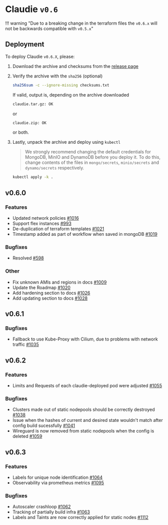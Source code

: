 # Claudie `v0.6`

!!! warning "Due to a breaking change in the terraform files the `v0.6.x` will not be backwards compatible with `v0.5.x`"

## Deployment

To deploy Claudie `v0.6.X`, please:

1. Download the archive and checksums from the [release page](https://github.com/berops/claudie/releases)

2. Verify the archive with the `sha256` (optional)

    ```sh
    sha256sum -c --ignore-missing checksums.txt
    ```

   If valid, output is, depending on the archive downloaded

    ```sh
    claudie.tar.gz: OK
    ```

   or

    ```sh
    claudie.zip: OK
    ```

   or both.

3. Lastly, unpack the archive and deploy using `kubectl`

   > We strongly recommend changing the default credentials for MongoDB, MinIO and DynamoDB before you deploy it. To do this, change contents of the files in `mongo/secrets`, `minio/secrets` and `dynamo/secrets` respectively.

    ```sh
    kubectl apply -k .
    ```

## v0.6.0

### Features
- Updated network policies [#1016](https://github.com/berops/claudie/pull/1016)
- Support flex instances [#993](https://github.com/berops/claudie/pull/993)
- De-duplication of terraform templates [#1021](https://github.com/berops/claudie/pull/1021)
- Timestamp added as part of workflow when saved in mongoDB [#1019](https://github.com/berops/claudie/pull/1019)

### Bugfixes
- Resolved [#598](https://github.com/berops/claudie/issues/598)

### Other
- Fix unknown AMIs and regions in docs [#1009](https://github.com/berops/claudie/pull/1009)
- Update the Roadmap [#1020](https://github.com/berops/claudie/pull/1020)
- Add hardening section to docs [#1026](https://github.com/berops/claudie/pull/1026)
- Add updating section to docs [#1028](https://github.com/berops/claudie/pull/1028)


## v0.6.1

### Bugfixes
- Fallback to use Kube-Proxy with Cilium, due to problems with network traffic  [#1035](https://github.com/berops/claudie/pull/1035)


## v0.6.2

### Features
- Limits and Requests of each claudie-deployed pod were adjusted [#1055](https://github.com/berops/claudie/pull/1055)

### Bugfixes
- Clusters made out of static nodepools should be correctly destroyed [#1038](https://github.com/berops/claudie/pull/1038)
- Issue when the hashes of current and desired state wouldn't match after config build sucessfully  [#1041](https://github.com/berops/claudie/pull/1041)
- Wireguard is now removed from static nodepools when the config is deleted [#1059](https://github.com/berops/claudie/pull/1059)


## v0.6.3

### Features
- Labels for unique node identification  [#1064](https://github.com/berops/claudie/pull/1064)
- Observability via prometheus metrics [#1095](https://github.com/berops/claudie/pull/1095)

### Bugfixes
- Autoscaler crashloop [#1062](https://github.com/berops/claudie/pull/1062)
- Tracking of partially build infra [#1063](https://github.com/berops/claudie/pull/1063)
- Labels and Taints are now correctly applied for static nodes [#1112](https://github.com/berops/claudie/pull/1112)

